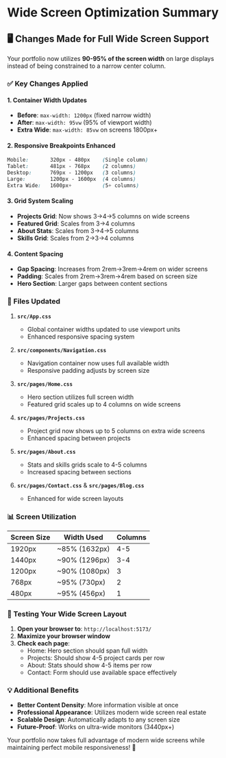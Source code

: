 # Wide Screen Optimization Summary

## 🖥️ Changes Made for Full Wide Screen Support

Your portfolio now utilizes **90-95% of the screen width** on large displays instead of being constrained to a narrow center column.

### ✅ Key Changes Applied

#### **1. Container Width Updates**
- **Before**: `max-width: 1200px` (fixed narrow width)
- **After**: `max-width: 95vw` (95% of viewport width)
- **Extra Wide**: `max-width: 85vw` on screens 1800px+

#### **2. Responsive Breakpoints Enhanced**
```css
Mobile:       320px - 480px    (Single column)
Tablet:       481px - 768px    (2 columns)
Desktop:      769px - 1200px   (3 columns)
Large:        1200px - 1600px  (4 columns)
Extra Wide:   1600px+          (5+ columns)
```

#### **3. Grid System Scaling**
- **Projects Grid**: Now shows 3→4→5 columns on wide screens
- **Featured Grid**: Scales from 3→4 columns
- **About Stats**: Scales from 3→4→5 columns
- **Skills Grid**: Scales from 2→3→4 columns

#### **4. Content Spacing**
- **Gap Spacing**: Increases from 2rem→3rem→4rem on wider screens
- **Padding**: Scales from 2rem→3rem→4rem based on screen size
- **Hero Section**: Larger gaps between content sections

### 🎯 Files Updated

1. **`src/App.css`**
   - Global container widths updated to use viewport units
   - Enhanced responsive spacing system

2. **`src/components/Navigation.css`**
   - Navigation container now uses full available width
   - Responsive padding adjusts by screen size

3. **`src/pages/Home.css`**
   - Hero section utilizes full screen width
   - Featured grid scales up to 4 columns on wide screens

4. **`src/pages/Projects.css`**
   - Project grid now shows up to 5 columns on extra wide screens
   - Enhanced spacing between projects

5. **`src/pages/About.css`**
   - Stats and skills grids scale to 4-5 columns
   - Increased spacing between sections

6. **`src/pages/Contact.css`** & **`src/pages/Blog.css`**
   - Enhanced for wide screen layouts

### 📊 Screen Utilization

| Screen Size | Width Used | Columns |
|-------------|------------|---------|
| 1920px      | ~85% (1632px) | 4-5 |
| 1440px      | ~90% (1296px) | 3-4 |
| 1200px      | ~90% (1080px) | 3 |
| 768px       | ~95% (730px)  | 2 |
| 480px       | ~95% (456px)  | 1 |

### 🔧 Testing Your Wide Screen Layout

1. **Open your browser to**: `http://localhost:5173/`
2. **Maximize your browser window**
3. **Check each page**:
   - Home: Hero section should span full width
   - Projects: Should show 4-5 project cards per row
   - About: Stats should show 4-5 items per row
   - Contact: Form should use available space effectively

### 💡 Additional Benefits

- **Better Content Density**: More information visible at once
- **Professional Appearance**: Utilizes modern wide screen real estate
- **Scalable Design**: Automatically adapts to any screen size
- **Future-Proof**: Works on ultra-wide monitors (3440px+)

Your portfolio now takes full advantage of modern wide screens while maintaining perfect mobile responsiveness! 🎉
